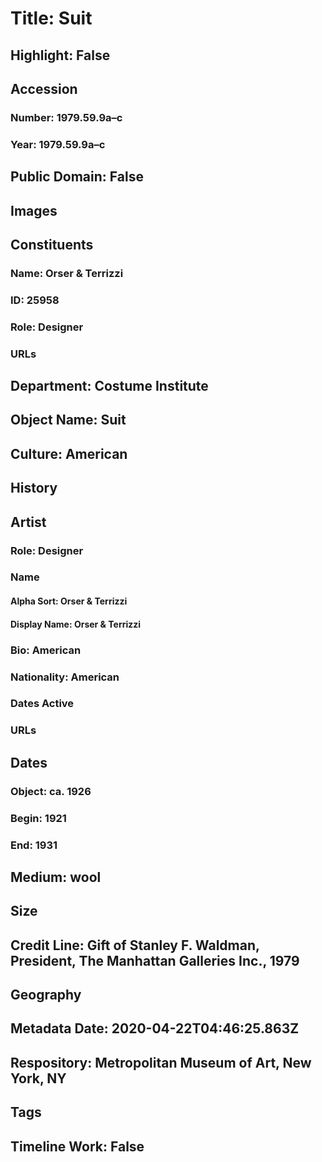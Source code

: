 # Title: Suit
## Highlight: False
## Accession
### Number: 1979.59.9a–c
### Year: 1979.59.9a–c
## Public Domain: False
## Images
## Constituents
### Name: Orser &amp; Terrizzi
### ID: 25958
### Role: Designer
### URLs
## Department: Costume Institute
## Object Name: Suit
## Culture: American
## History
## Artist
### Role: Designer
### Name
#### Alpha Sort: Orser & Terrizzi
#### Display Name: Orser & Terrizzi
### Bio: American
### Nationality: American
### Dates Active
### URLs
## Dates
### Object: ca. 1926
### Begin: 1921
### End: 1931
## Medium: wool
## Size
## Credit Line: Gift of Stanley F. Waldman, President, The Manhattan Galleries Inc., 1979
## Geography
## Metadata Date: 2020-04-22T04:46:25.863Z
## Respository: Metropolitan Museum of Art, New York, NY
## Tags
## Timeline Work: False